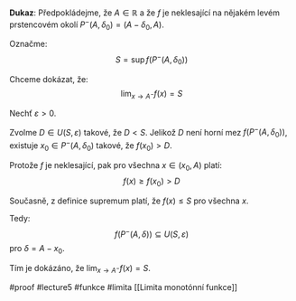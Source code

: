 **Dukaz**:
Předpokládejme, že $A \in \mathbb{R}$ a že $f$ je neklesající na nějakém levém prstencovém okolí $P^-(A, \delta_0) = (A - \delta_0, A)$.

Označme:
$$
S = \sup f(P^-(A, \delta_0))
$$

Chceme dokázat, že:
$$
\lim_{x \to A^-} f(x) = S
$$

Nechť $\varepsilon > 0$.

Zvolme $D \in U(S, \varepsilon)$ takové, že $D < S$. Jelikož $D$ není horní mez $f(P^-(A, \delta_0))$, existuje $x_0 \in P^-(A, \delta_0)$ takové, že $f(x_0) > D$.

Protože $f$ je neklesající, pak pro všechna $x \in (x_0, A)$ platí:
$$
f(x) \geq f(x_0) > D
$$

Současně, z definice supremum platí, že $f(x) \leq S$ pro všechna $x$.

Tedy:
$$
f(P^-(A, \delta)) \subseteq U(S, \varepsilon)
$$
pro $\delta = A - x_0$.

Tím je dokázáno, že $\lim_{x \to A^-} f(x) = S$.



#proof #lecture5 #funkce  #limita
[[Limita monotónní funkce]]